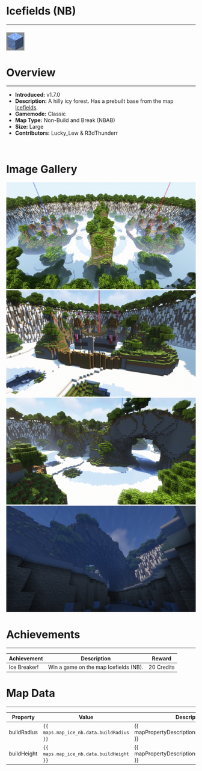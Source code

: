 # Icefields (NB)

***

#### ![iceNBicon](../assets/icons/iceNB-icon.jpg)

# Overview
***
- **Introduced:** v1.7.0
- **Description:** A hilly icy forest. Has a prebuilt base from the map [Icefields](icefields).
- **Gamemode:** Classic
- **Map Type:** Non-Build and Break (NBAB)
- **Size:** Large
- **Contributors:** Lucky_Lew & R3dThunderr

<br />  

# Image Gallery
![IceNB - Overview](../assets/maps/iceNB/icenb-overview.jpg '')
![IceNB - Base](../assets/maps/iceNB/iceNB-base.jpg '')
![IceNB - Middle](../assets/maps/iceNB/icenb-middle.jpg '')
![IceNB - Under Middle](../assets/maps/iceNB/icenb-underice.jpg '')

# Achievements
***

| Achievement | Description | Reward |
| ----- | ----- | ------ |
| Ice Breaker! | Win a game on the map Icefields (NB). | 20 Credits |



# Map Data
***

| Property | Value | Description |
| ----------- | ----------- | ------ |
| buildRadius |`{{ maps.map_ice_nb.data.buildRadius }}`| {{ mapPropertyDescriptions.buildRadius.classic }} |
| buildHeight |`{{ maps.map_ice_nb.data.buildHeight }}`| {{ mapPropertyDescriptions.buildHeight.classic }} |